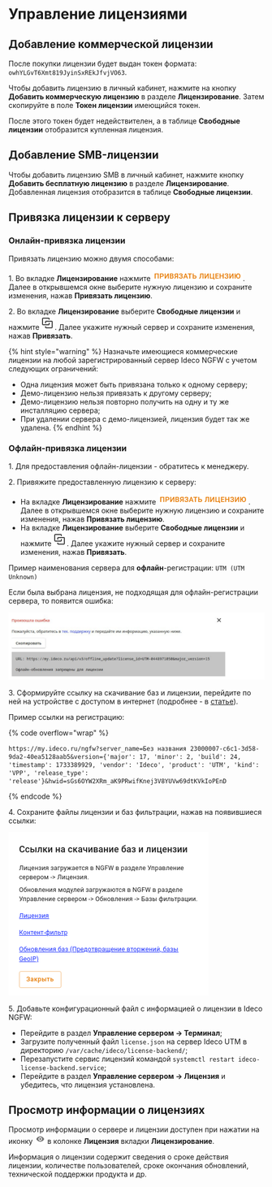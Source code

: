 # Управление лицензиями

## Добавление коммерческой лицензии

После покупки лицензии будет выдан токен формата: `owhYLGvT6Xmt819JyinSxREkJfvjVO63`.

Чтобы добавить лицензию в личный кабинет, нажмите на кнопку **Добавить коммерческую лицензию** в разделе **Лицензирование**. Затем скопируйте в поле **Токен лицензии** имеющийся токен.

После этого токен будет недействителен, а в таблице **Свободные лицензии** отобразится купленная лицензия.

## Добавление SMB-лицензии

Чтобы добавить лицензию SMB в личный кабинет, нажмите кнопку **Добавить бесплатную лицензию** в разделе **Лицензирование**. Добавленная лицензия отобразится в таблице **Свободные лицензии**.

## Привязка лицензии к серверу

### Онлайн-привязка лицензии

Привязать лицензию можно двумя способами:

1\. Во вкладке **Лицензирование** нажмите ![](/.gitbook/assets/icon-lk-licens.png). Далее в открывшемся окне выберите нужную лицензию и сохраните изменения, нажав **Привязать лицензию**.

2\. Во вкладке **Лицензирование** выберите **Свободные лицензии** и нажмите ![](/.gitbook/assets/icon-lk.png). Далее укажите нужный сервер и сохраните изменения, нажав **Привязать**.

{% hint style="warning" %}
Назначьте имеющиеся коммерческие лицензии на любой зарегистрированный сервер Ideco NGFW с учетом следующих ограничений:

* Одна лицензия может быть привязана только к одному серверу;
* Демо-лицензию нельзя привязать к другому серверу;
* Демо-лицензию нельзя повторно получить на одну и ту же инсталляцию сервера;
* При удалении сервера с демо-лицензией, лицензия будет так же удалена.
{% endhint %}

### Офлайн-привязка лицензии

1\. Для предоставления офлайн-лицензии - обратитесь к менеджеру.

2\. Привяжите предоставленную лицензию к серверу:

* На вкладке **Лицензирование** нажмите ![](/.gitbook/assets/icon-lk-licens.png). Далее в открывшемся окне выберите нужную лицензию и сохраните изменения, нажав **Привязать лицензию**.
* На вкладке **Лицензирование** выберите **Свободные лицензии** и нажмите ![](/.gitbook/assets/icon-lk.png). Далее укажите нужный сервер и сохраните изменения, нажав **Привязать**.

Пример наименования сервера для **офлайн**-регистрации: `UTM (UTM Unknown)`

Если была выбрана лицензия, не подходящая для офлайн-регистрации сервера, то появится ошибка:

![](/.gitbook/assets/server-registration4.png)

3\. Сформируйте ссылку на скачивание баз и лицензии, перейдите по ней на устройстве с доступом в интернет (подробнее - в [статье](/initial-setup/server-registration.md#офлайн-регистрация)).

Пример ссылки на регистрацию:

{% code overflow="wrap" %}
```
https://my.ideco.ru/ngfw?server_name=Без названия 23000007-c6c1-3d58-9da2-40ea5128aab5&version={'major': 17, 'minor': 2, 'build': 24, 'timestamp': 1733389929, 'vendor': 'Ideco', 'product': 'UTM', 'kind': 'VPP', 'release_type': 'release'}&hwid=sGs6OYW2XRm_aK9PRwifKnej3V8YUVw69dtKVkIoPEnD
```
{% endcode %}

4\. Сохраните файлы лицензии и баз фильтрации, нажав на появившиеся ссылки:

![](/.gitbook/assets/my-ideco-ngfw.png)

5\. Добавьте конфигурационный файл с информацией о лицензии в Ideco NGFW:

* Перейдите в раздел **Управление сервером -> Терминал**;
* Загрузите полученный файл `license.json` на сервер Ideco UTM в директорию `/var/cache/ideco/license-backend/`;
* Перезапустите сервис лицензий командой `systemctl restart ideco-license-backend.service`;
* Перейдите в раздел **Управление сервером -> Лицензия** и убедитесь, что лицензия установлена.

## Просмотр информации о лицензиях

Просмотр информации о сервере и лицензии доступен при нажатии на иконку ![](/.gitbook/assets/icon-eye.png) в колонке **Лицензия** вкладки **Лицензирование**.

Информация о лицензии содержит сведения о сроке действия лицензии, количестве пользователей, сроке окончания обновлений, технической поддержки продукта и др.
